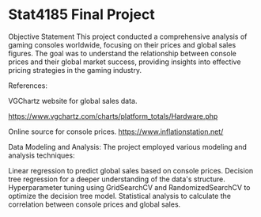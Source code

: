 # Stat4185 Final Project

Objective Statement
This project conducted a comprehensive analysis of gaming consoles worldwide, focusing on their prices and global sales figures. The goal was to understand the relationship between console prices and their global market success, providing insights into effective pricing strategies in the gaming industry.

References:

VGChartz website for global sales data.

https://www.vgchartz.com/charts/platform_totals/Hardware.php


Online source for console prices.
https://www.inflationstation.net/


Data Modeling and Analysis:
The project employed various modeling and analysis techniques:

Linear regression to predict global sales based on console prices.
Decision tree regression for a deeper understanding of the data's structure.
Hyperparameter tuning using GridSearchCV and RandomizedSearchCV to optimize the decision tree model.
Statistical analysis to calculate the correlation between console prices and global sales.
